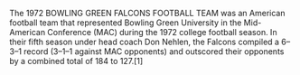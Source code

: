 The 1972 BOWLING GREEN FALCONS FOOTBALL TEAM was an American football team that represented Bowling Green University in the Mid-American Conference (MAC) during the 1972 college football season. In their fifth season under head coach Don Nehlen, the Falcons compiled a 6–3–1 record (3–1–1 against MAC opponents) and outscored their opponents by a combined total of 184 to 127.[1]
